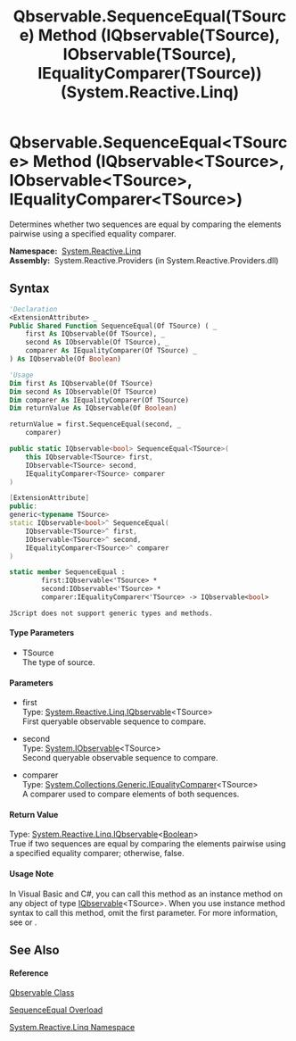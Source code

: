 ﻿---
title: Qbservable.SequenceEqual(TSource) Method (IQbservable(TSource), IObservable(TSource), IEqualityComparer(TSource)) (System.Reactive.Linq)
TOCTitle: SequenceEqual(TSource) Method (IQbservable(TSource), IObservable(TSource), IEqualityComparer(TSource))
ms:assetid: M:System.Reactive.Linq.Qbservable.SequenceEqual``1(System.Reactive.Linq.IQbservable{``0},System.IObservable{``0},System.Collections.Generic.IEqualityComparer{``0})
ms:mtpsurl: https://msdn.microsoft.com/en-us/library/Hh229723(v=VS.103)
ms:contentKeyID: 36069394
ms.date: 06/28/2011
mtps_version: v=VS.103
dev_langs:
- vb
- csharp
- c++
- fsharp
- jscript
---

# Qbservable.SequenceEqual\<TSource\> Method (IQbservable\<TSource\>, IObservable\<TSource\>, IEqualityComparer\<TSource\>)

Determines whether two sequences are equal by comparing the elements pairwise using a specified equality comparer.

**Namespace:**  [System.Reactive.Linq](hh211929\(v=vs.103\).md)  
**Assembly:**  System.Reactive.Providers (in System.Reactive.Providers.dll)

## Syntax

``` vb
'Declaration
<ExtensionAttribute> _
Public Shared Function SequenceEqual(Of TSource) ( _
    first As IQbservable(Of TSource), _
    second As IObservable(Of TSource), _
    comparer As IEqualityComparer(Of TSource) _
) As IQbservable(Of Boolean)
```

``` vb
'Usage
Dim first As IQbservable(Of TSource)
Dim second As IObservable(Of TSource)
Dim comparer As IEqualityComparer(Of TSource)
Dim returnValue As IQbservable(Of Boolean)

returnValue = first.SequenceEqual(second, _
    comparer)
```

``` csharp
public static IQbservable<bool> SequenceEqual<TSource>(
    this IQbservable<TSource> first,
    IObservable<TSource> second,
    IEqualityComparer<TSource> comparer
)
```

``` c++
[ExtensionAttribute]
public:
generic<typename TSource>
static IQbservable<bool>^ SequenceEqual(
    IQbservable<TSource>^ first, 
    IObservable<TSource>^ second, 
    IEqualityComparer<TSource>^ comparer
)
```

``` fsharp
static member SequenceEqual : 
        first:IQbservable<'TSource> * 
        second:IObservable<'TSource> * 
        comparer:IEqualityComparer<'TSource> -> IQbservable<bool> 
```

``` jscript
JScript does not support generic types and methods.
```

#### Type Parameters

  - TSource  
    The type of source.

#### Parameters

  - first  
    Type: [System.Reactive.Linq.IQbservable](hh229328\(v=vs.103\).md)\<TSource\>  
    First queryable observable sequence to compare.  

<!-- end list -->

  - second  
    Type: [System.IObservable](https://msdn.microsoft.com/en-us/library/Dd990377)\<TSource\>  
    Second queryable observable sequence to compare.  

<!-- end list -->

  - comparer  
    Type: [System.Collections.Generic.IEqualityComparer](https://msdn.microsoft.com/en-us/library/ms132151)\<TSource\>  
    A comparer used to compare elements of both sequences.  

#### Return Value

Type: [System.Reactive.Linq.IQbservable](hh229328\(v=vs.103\).md)\<[Boolean](https://msdn.microsoft.com/en-us/library/a28wyd50)\>  
True if two sequences are equal by comparing the elements pairwise using a specified equality comparer; otherwise, false.  

#### Usage Note

In Visual Basic and C\#, you can call this method as an instance method on any object of type [IQbservable](hh229328\(v=vs.103\).md)\<TSource\>. When you use instance method syntax to call this method, omit the first parameter. For more information, see [](https://msdn.microsoft.com/en-us/library/Bb384936) or [](https://msdn.microsoft.com/en-us/library/Bb383977).

## See Also

#### Reference

[Qbservable Class](hh211693\(v=vs.103\).md)

[SequenceEqual Overload](hh229299\(v=vs.103\).md)

[System.Reactive.Linq Namespace](hh211929\(v=vs.103\).md)

